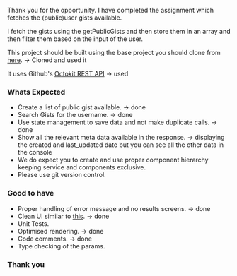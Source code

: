 

Thank you for the opportunity. I have completed the assignment which fetches the (public)user gists available.

I fetch the gists using the getPublicGists and then store them in an array and then filter them based on the input of the user.

This project should be built using the base project you should clone from [here](https://github.com/dubizzle-onboarding/gistapi). -> Cloned and used it

It uses Github's [Octokit REST API](https://octokit.github.io/rest.js/v18/) -> used 

### Whats Expected
- Create a list of public gist available. -> done
- Search Gists for the username. -> done
- Use state management to save data and not make duplicate calls. -> done
- Show all the relevant meta data available in the response. -> displaying the created and last_updated date but you can see all the other data in the console
- We do expect you to create and use proper component hierarchy keeping service and components exclusive.
- Please use git version control.

### Good to have
- Proper handling of error message and no results screens. -> done
- Clean UI similar to [this](https://raw.githubusercontent.com/dubizzle-onboarding/gistapi/main/design_inspiration.png). -> done
- Unit Tests. 
- Optimised rendering. -> done
- Code comments. -> done
- Type checking of the params. 

### Thank you

